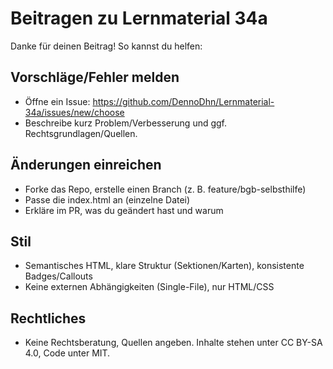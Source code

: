 ﻿# Beitragen zu Lernmaterial 34a

Danke für deinen Beitrag! So kannst du helfen:

## Vorschläge/Fehler melden
- Öffne ein Issue: https://github.com/DennoDhn/Lernmaterial-34a/issues/new/choose
- Beschreibe kurz Problem/Verbesserung und ggf. Rechtsgrundlagen/Quellen.

## Änderungen einreichen
- Forke das Repo, erstelle einen Branch (z. B. feature/bgb-selbsthilfe)
- Passe die index.html an (einzelne Datei)
- Erkläre im PR, was du geändert hast und warum

## Stil
- Semantisches HTML, klare Struktur (Sektionen/Karten), konsistente Badges/Callouts
- Keine externen Abhängigkeiten (Single-File), nur HTML/CSS

## Rechtliches
- Keine Rechtsberatung, Quellen angeben. Inhalte stehen unter CC BY-SA 4.0, Code unter MIT.
